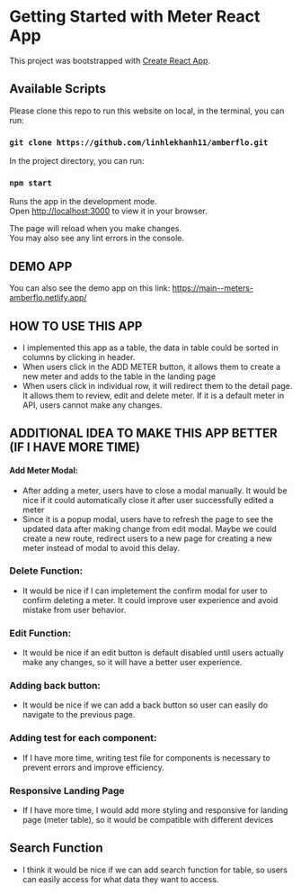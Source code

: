 # Getting Started with Meter React App

This project was bootstrapped with [Create React App](https://github.com/facebook/create-react-app).

## Available Scripts
Please clone this repo to run this website on local, in the terminal, you can run:

### `git clone https://github.com/linhlekhanh11/amberflo.git`

In the project directory, you can run:

### `npm start`

Runs the app in the development mode.\
Open [http://localhost:3000](http://localhost:3000) to view it in your browser.

The page will reload when you make changes.\
You may also see any lint errors in the console.

## DEMO APP
You can also see the demo app on this link: 
https://main--meters-amberflo.netlify.app/

## HOW TO USE THIS APP

- I implemented this app as a table, the data in table could be sorted in columns by clicking in header.
- When users click in the ADD METER button, it allows them to create a new meter and adds to the table in the landing page
- When users click in individual row, it will redirect them to the detail page. It allows them to review, edit and delete meter. If it is a default meter in API, users cannot make any changes.  

## ADDITIONAL IDEA TO MAKE THIS APP BETTER (IF I HAVE MORE TIME)
#### Add Meter Modal:
- After adding a meter, users have to close a modal manually. It would be nice if it could automatically close it after user successfully edited a meter
- Since it is a popup modal, users have to refresh the page to see the updated data after making change from edit modal. Maybe we could create a new route, redirect users to a new page for creating a new meter instead of modal to avoid this delay. 

### Delete Function: 
- It would be nice if I can impletement the confirm modal for user to confirm deleting a meter. It could improve user experience and avoid mistake from user behavior. 

### Edit Function: 
- It would be nice if an edit button is default disabled until users actually make any changes, so it will have a better user experience. 

### Adding back button:
- It would be nice if we can add a back button so user can easily do navigate to the previous page. 

### Adding test for each component:
- If I have more time, writing test file for components is necessary to prevent errors and improve efficiency. 

### Responsive Landing Page
- If I have more time, I would add more styling and responsive for landing page (meter table), so it would be compatible with different devices

## Search Function
- I think it would be nice if we can add search function for table, so users can easily access for what data they want to access. 